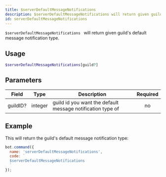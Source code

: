 ```yaml
---
title: $serverDefaultMessageNotifications  
description: $serverDefaultMessageNotifications will return given guild's default message notification type.
id: serverDefaultMessageNotifications 
---
```


`$serverDefaultMessageNotifications ` will return given guild's default message notification type.

## Usage

```php
$serverDefaultMessageNotifications[guild?]
```

## Parameters 


| Field    | Type    | Description                                                | Required |
| -------- | ------- | ---------------------------------------------------------- | :------: |
| guildID? | integer | guild id you want the default message notification type of |    no    |


## Example

This will return the guild's default message notification type:

```javascript
bot.command({
  name: 'serverDefaultMessageNotifications',
  code: `
  $serverDefaultMessageNotifications
  `
});
```
